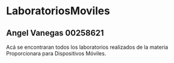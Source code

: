 # LaboratoriosMoviles
## Angel Vanegas 00258621
Acá se encontraran todos los laboratorios realizados de la materia Proporcionara para Dispositivos Móviles.

